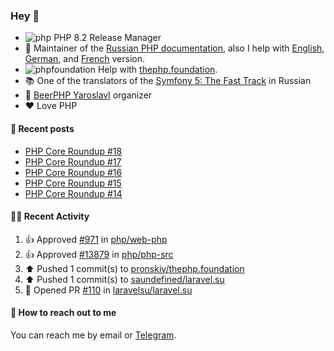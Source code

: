 ### Hey 👋

- ![php](https://user-images.githubusercontent.com/4685504/174548850-037dfd35-3b33-4154-9c50-95efd45ba66a.png) PHP 8.2 Release Manager
- 📖 Maintainer of the [Russian PHP documentation](https://github.com/php/doc-ru), also I help with [English](https://github.com/php/doc-en), [German](https://github.com/php/doc-de), and [French](https://github.com/php/doc-fr) version.
- ![phpfoundation](https://user-images.githubusercontent.com/4685504/174548733-72f62c18-f57e-47a6-8201-cb3d87e06b98.png) Help with [thephp.foundation](https://github.com/ThePHPF/thephp.foundation).
- 📚 One of the translators of
  the [Symfony 5: The Fast Track](https://symfony.com/doc/current/the-fast-track/ru/index.html)
  in Russian
- 🍻 [BeerPHP Yaroslavl](https://github.com/beerphp/yaroslavl) organizer
- ❤️ Love PHP

#### 📜 Recent posts

<!-- BLOG-POST-LIST:START -->
- [PHP Core Roundup #18](https://thephp.foundation/blog/2023/11/01/php-core-roundup-18/)
- [PHP Core Roundup #17](https://thephp.foundation/blog/2023/10/01/php-core-roundup-17/)
- [PHP Core Roundup #16](https://thephp.foundation/blog/2023/09/01/php-core-roundup-16/)
- [PHP Core Roundup #15](https://thephp.foundation/blog/2023/08/01/php-core-roundup-15/)
- [PHP Core Roundup #14](https://thephp.foundation/blog/2023/07/01/php-core-roundup-14/)
<!-- BLOG-POST-LIST:END -->

#### 👨‍💻 Recent Activity

<!--RECENT_ACTIVITY:start-->
1. 👍 Approved [#971](https://github.com/php/web-php/pull/971#pullrequestreview-1985064218) in [php/web-php](https://github.com/php/web-php)<br>
2. 👍 Approved [#13879](https://github.com/php/php-src/pull/13879#pullrequestreview-1977783703) in [php/php-src](https://github.com/php/php-src)<br>
3. ⬆️ Pushed 1 commit(s) to [pronskiy/thephp.foundation](https://github.com/pronskiy/thephp.foundation)<br>
4. ⬆️ Pushed 1 commit(s) to [saundefined/laravel.su](https://github.com/saundefined/laravel.su)<br>
5. 💪 Opened PR [#110](https://github.com/laravelsu/laravel.su/pull/110) in [laravelsu/laravel.su](https://github.com/laravelsu/laravel.su)<br>
<!--RECENT_ACTIVITY:end-->

#### 💌 How to reach out to me

You can reach me by email or [Telegram](https://t.me/saundefined).
